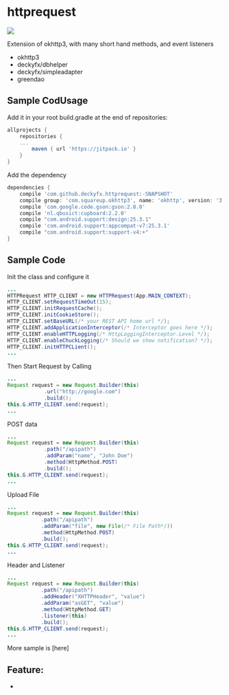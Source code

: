 # httprequest
[![](https://jitpack.io/v/deckyfx/httprequest.svg)](https://jitpack.io/#httprequest/dbsession)

Extension of okhttp3, with many short hand methods, and event listeners 

* okhttp3
* deckyfx/dbhelper
* deckyfx/simpleadapter
* greendao

## Sample CodUsage

Add it in your root build.gradle at the end of repositories:

```gradle
allprojects {
	repositories {
	...
		maven { url 'https://jitpack.io' }
	}
}
```
Add the dependency

```gradle
dependencies {
    compile 'com.github.deckyfx.httprequest:-SNAPSHOT'
    compile group: 'com.squareup.okhttp3', name: 'okhttp', version: '3.9.0'
    compile 'com.google.code.gson:gson:2.8.0'
    compile 'nl.qbusict:cupboard:2.2.0'
    compile "com.android.support:design:25.3.1"
    compile 'com.android.support:appcompat-v7:25.3.1'
    compile "com.android.support:support-v4:+"
}
```



## Sample Code


Init the class and configure it
```java
...
HTTPRequest HTTP_CLIENT = new HTTPRequest(App.MAIN_CONTEXT);
HTTP_CLIENT.setRequestTimeOut(15);
HTTP_CLIENT.initRequestCache();
HTTP_CLIENT.initCookieStore();
HTTP_CLIENT.setBaseURL(/* your REST API home url */);
HTTP_CLIENT.addApplicationInterceptor(/* Interceptor goes here */);
HTTP_CLIENT.enableHTTPLogging(/* HttpLoggingInterceptor.Level */);
HTTP_CLIENT.enableChuckLogging(/* Should we show notification? */);
HTTP_CLIENT.initHTTPCLient();
...

```

Then Start Request by Calling
```java
...
Request request = new Request.Builder(this)
            .url("http://google.com")
            .build();
this.G.HTTP_CLIENT.send(request);
...

```

POST data
```java
...
Request request = new Request.Builder(this)
            .path("/apipath")
            .addParam("name", "John Doe")
            .method(HttpMethod.POST)
            .build();
this.G.HTTP_CLIENT.send(request);
...
```

Upload File
```java
...
Request request = new Request.Builder(this)
           .path("/apipath")
           .addParam("file", new File(/* File Path*/))
           .method(HttpMethod.POST)
           .build();
this.G.HTTP_CLIENT.send(request);
...

```

Header and Listener
```java
...
Request request = new Request.Builder(this)
           .path("/apipath")
           .addHeader("XHTTPHeader", "value")
           .addParam("asGET", "value")
           .method(HttpMethod.GET)
           .listener(this)
           .build();
this.G.HTTP_CLIENT.send(request);
...

```

More sample is [here]

## Feature:

 * 

